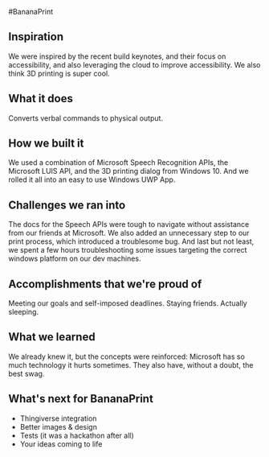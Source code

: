  #BananaPrint

## Inspiration
We were inspired by the recent build keynotes, and their focus on accessibility, and also leveraging the cloud to improve accessibility. We also think 3D printing is super cool.

## What it does
Converts verbal commands to physical output. 

## How we built it
We used a combination of Microsoft Speech Recognition APIs, the Microsoft LUIS API, and the 3D printing dialog from Windows 10. And we rolled it all into an easy to use Windows UWP App.

## Challenges we ran into
The docs for the Speech APIs were tough to navigate without assistance from our friends at Microsoft. We also added an unnecessary step to our print process, which introduced a troublesome bug. And last but not least, we spent a few hours troubleshooting some issues targeting the correct windows platform on our dev machines.

## Accomplishments that we're proud of
Meeting our goals and self-imposed deadlines. Staying friends. Actually sleeping.

## What we learned
We already knew it, but the concepts were reinforced: Microsoft has so much technology it hurts sometimes. They also have, without a doubt, the best swag.

## What's next for BananaPrint
* Thingiverse integration
* Better images & design
* Tests (it was a hackathon after all)
* Your ideas coming to life

